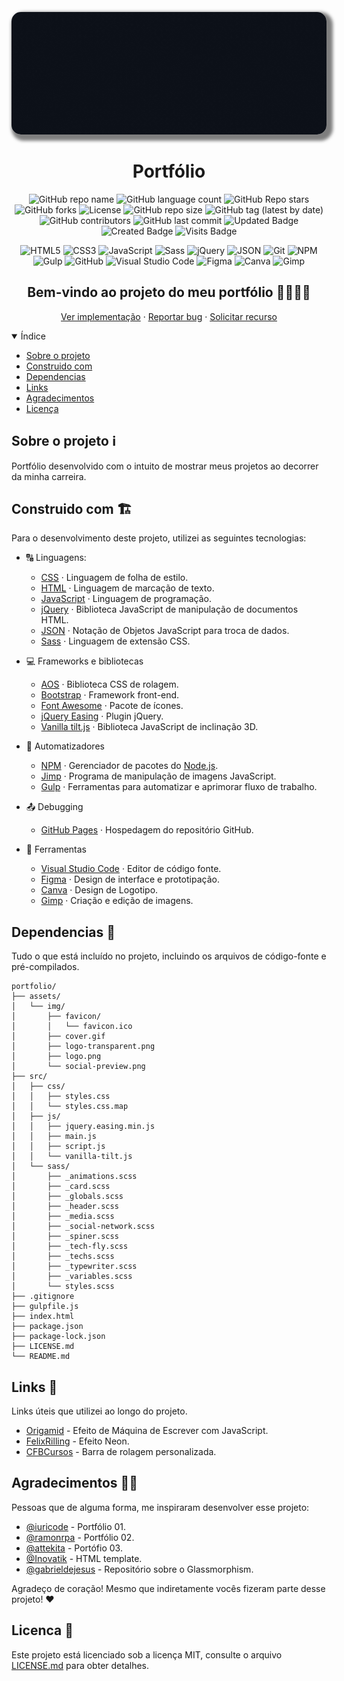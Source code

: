 <!-- Cover -->
<p align="center">
	<img 
		alt="cover"
		loading="lazy"
		src="./assets/img/cover.gif"
		style="border-radius: 15px; box-shadow: 5px 5px 5px 5px rgba(0,0,0,.5);"
		title="Portfólio cover" 
	/>
</p>
<!-- Header -->
<h1 align="center">Portfólio</h1>
<!-- Repo info -->
<p align="center">
	<img alt="GitHub repo name" src="https://img.shields.io/badge/Jeferson%20Lucas-Portfólio-success?style=plastic" title="GitHub repo name"/>
	<img alt="GitHub language count" src="https://img.shields.io/github/languages/count/JefersonLucas/portfolio?style=plastic&color=success" title="GitHub language count"/>
	<img alt="GitHub Repo stars" src="https://img.shields.io/github/stars/JefersonLucas/portfolio?style=plastic&color=success" title="GitHub Repo stars"/>
	<img alt="GitHub forks" src="https://img.shields.io/github/forks/JefersonLucas/portfolio?style=plastic&color=success" title="GitHub forks"/>
	<img alt="License" src="https://img.shields.io/badge/License-MIT-green?style=plastic&color=success" title="License"/>
	<img alt="GitHub repo size" src="https://img.shields.io/github/repo-size/JefersonLucas/portfolio?style=plastic&color=success" title="GitHub repo size"/>
	<img alt="GitHub tag (latest by date)" src="https://img.shields.io/github/v/tag/JefersonLucas/portfolio?style=plastic&color=success" title="GitHub tag (latest by date)"/>
	<img alt="GitHub contributors" src="https://img.shields.io/github/contributors/JefersonLucas/portfolio?style=plastic&color=success" title="GitHub contributors"/>
	<img alt="GitHub last commit" src="https://img.shields.io/github/last-commit/JefersonLucas/portfolio?style=plastic&color=success" title="GitHub last commit"/>
	<img alt="Updated Badge" src="https://badges.pufler.dev/updated/JefersonLucas/portfolio?style=plastic&color=success" title="Updated Badge"/>
	<img alt="Created Badge" src="https://badges.pufler.dev/created/JefersonLucas/portfolio?style=plastic&color=success" title="Created Badge"/>
	<img alt="Visits Badge" src="https://badges.pufler.dev/visits/JefersonLucas/portfolio?style=plastic&color=success" title="Visits Badge"/>
</p>
<!-- Tech info -->
<p align="center">
	<img alt="HTML5" src="https://img.shields.io/badge/-HTML-fff?style=plastic&logo=HTML5" title="HTML5" />
	<img alt="CSS3" src="https://img.shields.io/badge/-CSS-fff?style=plastic&logo=CSS3&logoColor=1572B6" title="CSS3" />
	<img alt="JavaScript" src="https://img.shields.io/badge/-JavaScript-fff?fff&style=plastic&logo=javascript&logoColor=f7ab00" title="JavaScript" />
	<img alt="Sass" src="https://img.shields.io/badge/-Sass-ffffff?style=plastic&logo=sass" title="Sass" />
	<img alt="jQuery" src="https://img.shields.io/badge/-jQuery-fff?style=plastic&logo=jquery&logoColor=4878a0" title="jQuery" />
	<img alt="JSON" src="https://img.shields.io/badge/-JSON-fff?style=plastic&logo=json&logoColor=1a1a1a" title="JSON" />
	<img alt="Git" src="https://img.shields.io/badge/-Git-fff?style=plastic&logo=git" title="Git" />
	<img alt="NPM" src="https://img.shields.io/badge/-NPM-fff?style=plastic&logo=npm" title="NPM" />
	<img alt="Gulp" src="https://img.shields.io/badge/-Gulp-fff?style=plastic&logo=gulp" title="Gulp" />
	<img alt="GitHub" src="https://img.shields.io/badge/-GitHub-fff?style=plastic&logo=github&logoColor=333333" title="GitHub" />
	<img alt="Visual Studio Code" src="https://img.shields.io/badge/-Visual%20Studio%20Code-fff?style=plastic&logo=visual-studio-code&logoColor=007ACC" title="Visual Studio Code" />
	<img alt="Figma" src="https://img.shields.io/badge/-Figma-fff?fff&style=plastic&logo=figma" title="Figma" />
	<img alt="Canva" src="https://img.shields.io/badge/-Canva-fff?fff&style=plastic&logo=canva" title="Canva" />
	<img alt="Gimp" src="https://img.shields.io/badge/-Gimp-fff?fff&style=plastic&logo=gimp&logoColor=695740" title="Gimp" />
</p>
<!-- Apresentação -->
<h2 align="center">Bem-vindo ao projeto do meu portfólio 👨🏻‍💻💼</h2>
<p align="center">
    <a href="https://jefersonlucas.github.io/portfolio/">Ver implementação</a>
    ·
    <a href="https://github.com/JefersonLucas/portfolio/issues">Reportar bug</a>
    ·
    <a href="https://github.com/JefersonLucas/portfolio/issues">Solicitar recurso</a>
  </p>
</p>
<!-- Índice -->
<details open="open">
<summary>Índice</summary>
  <ul>
    <li><a href="#sobre-o-projeto-ℹ">Sobre o projeto</a></li>
		<li><a href="#construido-com-">Construido com</a></li>
    <li><a href="#dependencias-">Dependencias</a></li>
    <li><a href="#links-">Links</a></li>
    <li><a href="#agradecimentos-">Agradecimentos</a></li>
    <li><a href="#licenca-">Licença</a></li>
  </ul>
</details>

<!-- Sobre o projeto -->
## Sobre o projeto &#8505;

Portfólio desenvolvido com o intuito de mostrar meus projetos ao decorrer da minha carreira.

<!-- Construido com --> 
## Construido com &#127959;

Para o desenvolvimento deste projeto, utilizei as seguintes tecnologias:

* &#128288; Linguagens:
	* [CSS](https://www.w3schools.com/css/) · Linguagem de folha de estilo.
	* [HTML](https://www.w3schools.com/html/default.asp) · Linguagem de marcação de texto.
	* [JavaScript](https://www.w3schools.com/js/default.asp) · Linguagem de programação.
	* [jQuery](https://jquery.com/) · Biblioteca JavaScript de manipulação de documentos HTML.
	* [JSON](https://www.json.org/json-en.html) · Notação de Objetos JavaScript para troca de dados.
	* [Sass](https://sass-lang.com/) · Linguagem de extensão CSS.

* &#128187; Frameworks e bibliotecas
	* [AOS](https://michalsnik.github.io/aos/) · Biblioteca CSS de rolagem.
	* [Bootstrap](https://getbootstrap.com/) · Framework front-end.
	* [Font Awesome](https://fontawesome.com/) · Pacote de ícones.
	* [jQuery Easing](http://gsgd.co.uk/sandbox/jquery/easing/) · Plugin jQuery.
	* [Vanilla tilt.js](https://github.com/micku7zu/vanilla-tilt.js) · Biblioteca JavaScript de inclinação 3D.

* &#128260; Automatizadores
	* [NPM](https://www.npmjs.com/) · Gerenciador de pacotes do [Node.js](https://nodejs.org/en/). 
	* [Jimp](https://www.npmjs.com/package/jimp) · Programa de manipulação de imagens JavaScript.
	* [Gulp](https://gulpjs.com/) · Ferramentas para automatizar e aprimorar fluxo de trabalho.

* &#128228; Debugging
	* [GitHub Pages](https://pages.github.com/) · Hospedagem do repositório GitHub.

* &#129520; Ferramentas
	* [Visual Studio Code](https://code.visualstudio.com/) · Editor de código fonte.
	* [Figma](https://www.figma.com/) · Design de interface e prototipação.
	* [Canva](https://www.canva.com/) · Design de Logotipo.
	* [Gimp](https://www.gimp.org/) · Criação e edição de imagens.

<!-- Dependencias -->
## Dependencias &#128194;
Tudo o que está incluído no projeto, incluindo os arquivos de código-fonte e pré-compilados.

```
portfolio/
├── assets/
│   └── img/
│       ├── favicon/
│       │   └── favicon.ico
│       ├── cover.gif
│       ├── logo-transparent.png
│       ├── logo.png
│       └── social-preview.png
├── src/
│   ├── css/
│   │   ├── styles.css
│   │   └── styles.css.map
│   ├── js/
│   │   ├── jquery.easing.min.js
│   │   ├── main.js
│   │   ├── script.js
│   │   └── vanilla-tilt.js
│   └── sass/
│       ├── _animations.scss
│       ├── _card.scss
│       ├── _globals.scss
│       ├── _header.scss
│       ├── _media.scss
│       ├── _social-network.scss
│       ├── _spiner.scss
│       ├── _tech-fly.scss
│       ├── _techs.scss
│       ├── _typewriter.scss
│       ├── _variables.scss
│       └── styles.scss
├── .gitignore
├── gulpfile.js
├── index.html
├── package.json
├── package-lock.json
├── LICENSE.md
└── README.md
```

## Links &#128279;

Links úteis que utilizei ao longo do projeto.

* [Origamid](https://www.youtube.com/watch?v=zx2axQoY_YM) - Efeito de Máquina de Escrever com JavaScript.
* [FelixRilling](https://codepen.io/FelixRilling/pen/qzfoc) - Efeito Neon.
* [CFBCursos](https://www.youtube.com/watch?v=P0S0JHAb3DY) - Barra de rolagem personalizada.

<!-- Agradecimentos  -->
## Agradecimentos &#129309;&#127995;

Pessoas que de alguma forma, me inspiraram desenvolver esse projeto:
* [@iuricode](https://portfolio-iuricode.netlify.app/) - Portfólio 01.
* [@ramonrpa](https://ramonrpa.github.io/) - Portfólio 02.
* [@attekita](http://www.attekita.com/) - Portófio 03.
* [@Inovatik](https://inovatik.com/) - HTML template.
* [@gabrieldejesus](https://github.com/gabrieldejesus) - Repositório sobre o Glassmorphism.

Agradeço de coração! Mesmo que indiretamente vocês fizeram parte desse projeto! ❤️

<!-- License -->
## Licenca &#129534;

Este projeto está licenciado sob a licença MIT, consulte o arquivo [LICENSE.md](https://github.com/JefersonLucas/portfolio/blob/master/LICENSE.md) para obter detalhes.